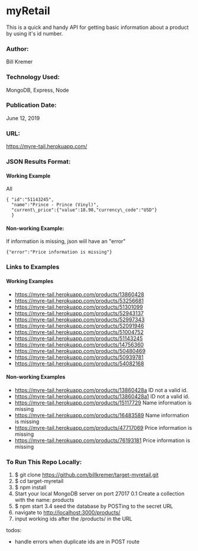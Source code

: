 # myRetail
This is a quick and handy API for getting basic information about a product by using it's id number. 
 

### Author:
Bill Kremer

### Technology Used:
MongoDB, Express, Node

### Publication Date:
June 12, 2019

### URL:
https://myre-tail.herokuapp.com/


<!-- does PUT need to verify name? what is actual input for PUT -->

### JSON Results Format:
#### Working Example
All 

```
{ "id":"51143245",
  "name":"Prince - Prince (Vinyl)",
  "current\_price":{"value":18.98,"currency\_code":"USD"}
  }
```

#### Non-working Example:
If information is missing, json will have an "error" 
```
{"error":"Price information is missing"}
```

### Links to Examples

#### Working Examples
* https://myre-tail.herokuapp.com/products/13860428
* https://myre-tail.herokuapp.com/products/53256681
* https://myre-tail.herokuapp.com/products/51301099
* https://myre-tail.herokuapp.com/products/52943137
* https://myre-tail.herokuapp.com/products/52997343
* https://myre-tail.herokuapp.com/products/52091946
* https://myre-tail.herokuapp.com/products/51004752
* https://myre-tail.herokuapp.com/products/51143245
* https://myre-tail.herokuapp.com/products/14756360
* https://myre-tail.herokuapp.com/products/50480469
* https://myre-tail.herokuapp.com/products/50939781
* https://myre-tail.herokuapp.com/products/54082168


#### Non-working Examples
* https://myre-tail.herokuapp.com/products/13860428a ID not a valid id.
* https://myre-tail.herokuapp.com/products/13860428a1 ID not a valid id.
* https://myre-tail.herokuapp.com/products/15117729 Name information is missing
* https://myre-tail.herokuapp.com/products/16483589 Name information is missing
* https://myre-tail.herokuapp.com/products/47717069 Price information is missing
* https://myre-tail.herokuapp.com/products/76193181 Price information is missing


### To Run This Repo Locally:

1. $ git clone https://github.com/billkremer/target-myretail.git
2. $ cd target-myretail
2. $ npm install
0. Start your local MongoDB server on port 27017
0.1 Create a collection with the name: products
3. $ npm start
3.4 seed the database by POSTing to the secret URL
4. navigate to [http://localhost:3000/products/](http://localhost:3000/products/)
5. input working ids after the /products/ in the URL



todos:
* handle errors when duplicate ids are in POST route
